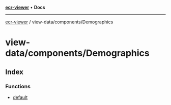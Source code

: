[**ecr-viewer**](../../../README.md) • **Docs**

***

[ecr-viewer](../../../README.md) / view-data/components/Demographics

# view-data/components/Demographics

## Index

### Functions

- [default](functions/default.md)
